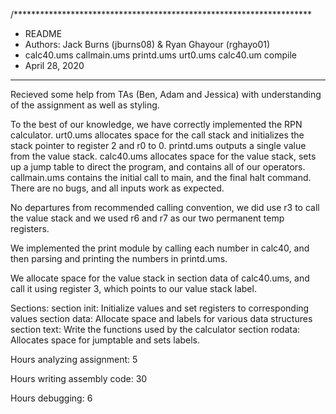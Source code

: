 /********************************************************************
 * README
 * Authors: Jack Burns (jburns08) & Ryan Ghayour (rghayo01)
 * calc40.ums callmain.ums printd.ums urt0.ums calc40.um compile
 * April 28, 2020
 ********************************************************************

Recieved some help from TAs (Ben, Adam and Jessica) with understanding of the
assignment as well as styling.

To the best of our knowledge, we have correctly implemented the RPN calculator.
urt0.ums allocates space for the call stack and initializes the stack pointer
to register 2 and r0 to 0. printd.ums outputs a single value from the value 
stack. calc40.ums allocates space for the value stack, sets up a jump table to
direct the program, and contains all of our operators. callmain.ums contains 
the initial call to main, and the final halt command.
There are no bugs, and all inputs work as expected.

No departures from recommended calling convention, we did use r3 to call the
value stack and we used r6 and r7 as our two permanent temp registers.

We implemented the print module by calling each number in calc40, and then 
parsing and printing the numbers in printd.ums.

We allocate space for the value stack in section data of calc40.ums, and call
it using register 3, which points to our value stack label.

Sections:
    section init: Initialize values and set registers to corresponding values
    section data: Allocate space and labels for various data structures
    section text: Write the functions used by the calculator
    section rodata: Allocates space for jumptable and sets labels.

Hours analyzing assignment: 5

Hours writing assembly code: 30

Hours debugging: 6
